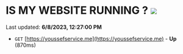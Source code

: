 # IS MY WEBSITE RUNNING ? [![](https://img.shields.io/static/v1?label=Sponsor&message=%E2%9D%A4&logo=GitHub&color=%23fe8e86)](https://github.com/sponsors/<username>)

Last updated: **6/8/2023, 12:27:00 PM**

- `GET` [https://youssefservice.me](https://youssefservice.me) - **Up** (870ms)
